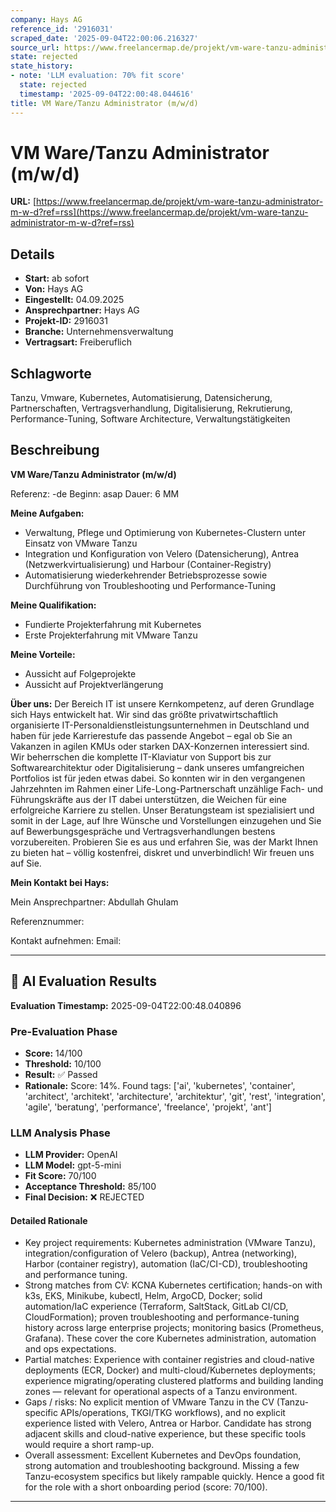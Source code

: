```yaml
---
company: Hays AG
reference_id: '2916031'
scraped_date: '2025-09-04T22:00:06.216327'
source_url: https://www.freelancermap.de/projekt/vm-ware-tanzu-administrator-m-w-d?ref=rss
state: rejected
state_history:
- note: 'LLM evaluation: 70% fit score'
  state: rejected
  timestamp: '2025-09-04T22:00:48.044616'
title: VM Ware/Tanzu Administrator (m/w/d)
---
```



# VM Ware/Tanzu Administrator (m/w/d)
**URL:** [https://www.freelancermap.de/projekt/vm-ware-tanzu-administrator-m-w-d?ref=rss](https://www.freelancermap.de/projekt/vm-ware-tanzu-administrator-m-w-d?ref=rss)
## Details
- **Start:** ab sofort
- **Von:** Hays AG
- **Eingestellt:** 04.09.2025
- **Ansprechpartner:** Hays AG
- **Projekt-ID:** 2916031
- **Branche:** Unternehmensverwaltung
- **Vertragsart:** Freiberuflich

## Schlagworte
Tanzu, Vmware, Kubernetes, Automatisierung, Datensicherung, Partnerschaften, Vertragsverhandlung, Digitalisierung, Rekrutierung, Performance-Tuning, Software Architecture, Verwaltungstätigkeiten

## Beschreibung
**VM Ware/Tanzu Administrator (m/w/d)**

Referenz: -de
Beginn: asap
Dauer: 6 MM

**Meine Aufgaben:**

- Verwaltung, Pflege und Optimierung von Kubernetes-Clustern unter Einsatz von VMware Tanzu
- Integration und Konfiguration von Velero (Datensicherung), Antrea (Netzwerkvirtualisierung) und Harbour (Container-Registry)
- Automatisierung wiederkehrender Betriebsprozesse sowie Durchführung von Troubleshooting und Performance-Tuning

**Meine Qualifikation:**

- Fundierte Projekterfahrung mit Kubernetes
- Erste Projekterfahrung mit VMware Tanzu

**Meine Vorteile:**

- Aussicht auf Folgeprojekte
- Aussicht auf Projektverlängerung

**Über uns:**
Der Bereich IT ist unsere Kernkompetenz, auf deren Grundlage sich Hays entwickelt hat. Wir sind das größte privatwirtschaftlich organisierte IT-Personaldienstleistungsunternehmen in Deutschland und haben für jede Karrierestufe das passende Angebot – egal ob Sie an Vakanzen in agilen KMUs oder starken DAX-Konzernen interessiert sind. Wir beherrschen die komplette IT-Klaviatur von Support bis zur Softwarearchitektur oder Digitalisierung – dank unseres umfangreichen Portfolios ist für jeden etwas dabei. So konnten wir in den vergangenen Jahrzehnten im Rahmen einer Life-Long-Partnerschaft unzählige Fach- und Führungskräfte aus der IT dabei unterstützen, die Weichen für eine erfolgreiche Karriere zu stellen. Unser Beratungsteam ist spezialisiert und somit in der Lage, auf Ihre Wünsche und Vorstellungen einzugehen und Sie auf Bewerbungsgespräche und Vertragsverhandlungen bestens vorzubereiten. Probieren Sie es aus und erfahren Sie, was der Markt Ihnen zu bieten hat – völlig kostenfrei, diskret und unverbindlich! Wir freuen uns auf Sie.

**Mein Kontakt bei Hays:**

Mein Ansprechpartner:
Abdullah Ghulam

Referenznummer:

Kontakt aufnehmen:
Email:

---

## 🤖 AI Evaluation Results

**Evaluation Timestamp:** 2025-09-04T22:00:48.040896

### Pre-Evaluation Phase
- **Score:** 14/100
- **Threshold:** 10/100
- **Result:** ✅ Passed
- **Rationale:** Score: 14%. Found tags: ['ai', 'kubernetes', 'container', 'architect', 'architekt', 'architecture', 'architektur', 'git', 'rest', 'integration', 'agile', 'beratung', 'performance', 'freelance', 'projekt', 'ant']

### LLM Analysis Phase
- **LLM Provider:** OpenAI
- **LLM Model:** gpt-5-mini
- **Fit Score:** 70/100
- **Acceptance Threshold:** 85/100
- **Final Decision:** ❌ REJECTED

#### Detailed Rationale
- Key project requirements: Kubernetes administration (VMware Tanzu), integration/configuration of Velero (backup), Antrea (networking), Harbor (container registry), automation (IaC/CI-CD), troubleshooting and performance tuning.
- Strong matches from CV: KCNA Kubernetes certification; hands-on with k3s, EKS, Minikube, kubectl, Helm, ArgoCD, Docker; solid automation/IaC experience (Terraform, SaltStack, GitLab CI/CD, CloudFormation); proven troubleshooting and performance-tuning history across large enterprise projects; monitoring basics (Prometheus, Grafana).  These cover the core Kubernetes administration, automation and ops expectations.
- Partial matches: Experience with container registries and cloud-native deployments (ECR, Docker) and multi-cloud/Kubernetes deployments; experience migrating/operating clustered platforms and building landing zones — relevant for operational aspects of a Tanzu environment.
- Gaps / risks: No explicit mention of VMware Tanzu in the CV (Tanzu-specific APIs/operations, TKGI/TKG workflows), and no explicit experience listed with Velero, Antrea or Harbor. Candidate has strong adjacent skills and cloud-native experience, but these specific tools would require a short ramp-up.
- Overall assessment: Excellent Kubernetes and DevOps foundation, strong automation and troubleshooting background. Missing a few Tanzu-ecosystem specifics but likely rampable quickly. Hence a good fit for the role with a short onboarding period (score: 70/100).

---

